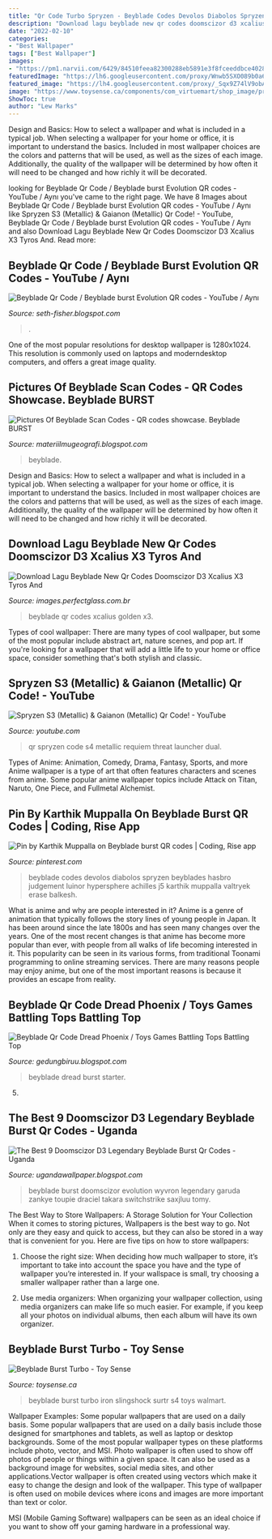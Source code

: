 ```yaml
---
title: "Qr Code Turbo Spryzen - Beyblade Codes Devolos Diabolos Spryzen Beyblades Hasbro Judgement Luinor Hypersphere Achilles J5 Karthik Muppalla Valtryek Erase Balkesh"
description: "Download lagu beyblade new qr codes doomscizor d3 xcalius x3 tyros and"
date: "2022-02-10"
categories:
- "Best Wallpaper"
tags: ["Best Wallpaper"]
images:
- "https://pm1.narvii.com/6429/84510feea82300288eb5891e3f8fceeddbce4028_hq.jpg"
featuredImage: "https://lh6.googleusercontent.com/proxy/Wnwb5SXO089b0a6pawWKaqMIg_H_2z2xVCaVDGRdRP8TyPqk1AG41UhpyE5OwL6mT7Y1_nBbQ6riHrf6YIlqBAMS8iSZPmCe=w1200-h630-pd"
featured_image: "https://lh4.googleusercontent.com/proxy/_Sqx9Z74lV9obAHMBJj5U-LoyA2IbBd3K73GwsknybW3qf_iHwCxS6c6T-DnX6mH0T0v-i8lvaBuolOqMFRAehHR-kBgJiO5MULtQdbf5MII1-lDcWrxG-j3UtYYm3_Ur_bX5khn5PNqcQ=w1200-h630-p-k-no-nu"
image: "https://www.toysense.ca/components/com_virtuemart/shop_image/product/full/bb45f187ad4065a0_r1.jpg"
ShowToc: true
author: "Lew Marks"
---
```



Design and Basics: How to select a wallpaper and what is included in a typical job.
When selecting a wallpaper for your home or office, it is important to understand the basics. Included in most wallpaper choices are the colors and patterns that will be used, as well as the sizes of each image. Additionally, the quality of the wallpaper will be determined by how often it will need to be changed and how richly it will be decorated.

	

		
looking for Beyblade Qr Code / Beyblade burst Evolution QR codes - YouTube / Aynı you've came to the right page. We have 8 Images about Beyblade Qr Code / Beyblade burst Evolution QR codes - YouTube / Aynı like Spryzen S3 (Metallic) &amp; Gaianon (Metallic) Qr Code! - YouTube, Beyblade Qr Code / Beyblade burst Evolution QR codes - YouTube / Aynı and also Download Lagu Beyblade New Qr Codes Doomscizor D3 Xcalius X3 Tyros And. Read more:
		
    
## Beyblade Qr Code / Beyblade Burst Evolution QR Codes - YouTube / Aynı

<img loading=lazy src="https://lh5.googleusercontent.com/proxy/YXtDjmfACpBmk5-epxg6H0mTyVhq_bwWgoG4PqOUYXUo_Z92l8vXvr7FK6rM-X1x-UWzCWvcJrO8Os5EDjDBV47ZpiW-Wo2AIGqP88cej6R99JF_2XhSHYdfe4vkgTk-aL1zvuzmwNfrBVI=w1200-h630-p-k-no-nu" onerror="this.onerror=null;this.src='https://tse1.mm.bing.net/th?id=OIP._w0gd_ykHfOu5lgb4GVnjgHaGE&amp;pid=15.1';" alt="Beyblade Qr Code / Beyblade burst Evolution QR codes - YouTube / Aynı">

_Source: seth-fisher.blogspot.com_

>. 

	

One of the most popular resolutions for desktop wallpaper is 1280x1024. This resolution is commonly used on laptops and moderndesktop computers, and offers a great image quality.

    
## Pictures Of Beyblade Scan Codes - QR Codes Showcase. Beyblade BURST

<img loading=lazy src="https://pm1.narvii.com/6429/84510feea82300288eb5891e3f8fceeddbce4028_hq.jpg" onerror="this.onerror=null;this.src='https://tse2.mm.bing.net/th?id=OIP.uuoOasprUDsotoW-R3mRYAHaJ4&amp;pid=15.1';" alt="Pictures Of Beyblade Scan Codes - QR codes showcase. Beyblade BURST">

_Source: materiilmugeografi.blogspot.com_

>beyblade. 

	

Design and Basics: How to select a wallpaper and what is included in a typical job.
When selecting a wallpaper for your home or office, it is important to understand the basics. Included in most wallpaper choices are the colors and patterns that will be used, as well as the sizes of each image. Additionally, the quality of the wallpaper will be determined by how often it will need to be changed and how richly it will be decorated.

    
## Download Lagu Beyblade New Qr Codes Doomscizor D3 Xcalius X3 Tyros And

<img loading=lazy src="https://i.ytimg.com/vi/YqqmL_b7Hgs/maxresdefault.jpg" onerror="this.onerror=null;this.src='https://tse3.mm.bing.net/th?id=OIP.bqf6SaBGjp8kOYaEAgPPSwHaEK&amp;pid=15.1';" alt="Download Lagu Beyblade New Qr Codes Doomscizor D3 Xcalius X3 Tyros And">

_Source: images.perfectglass.com.br_

>beyblade qr codes xcalius golden x3. 

	

Types of cool wallpaper:
There are many types of cool wallpaper, but some of the most popular include abstract art, nature scenes, and pop art. If you're looking for a wallpaper that will add a little life to your home or office space, consider something that's both stylish and classic.

    
## Spryzen S3 (Metallic) &amp; Gaianon (Metallic) Qr Code! - YouTube

<img loading=lazy src="https://i.ytimg.com/vi/2m87zvKs71k/maxresdefault.jpg" onerror="this.onerror=null;this.src='https://tse1.mm.bing.net/th?id=OIP.r2AjHTbe4zUBKmD0AonP0QHaEK&amp;pid=15.1';" alt="Spryzen S3 (Metallic) &amp; Gaianon (Metallic) Qr Code! - YouTube">

_Source: youtube.com_

>qr spryzen code s4 metallic requiem threat launcher dual. 

	

Types of Anime: Animation, Comedy, Drama, Fantasy, Sports, and more
Anime wallpaper is a type of art that often features characters and scenes from anime. Some popular anime wallpaper topics include Attack on Titan, Naruto, One Piece, and Fullmetal Alchemist.

    
## Pin By Karthik Muppalla On Beyblade Burst QR Codes | Coding, Rise App

<img loading=lazy src="https://i.pinimg.com/736x/cd/9a/2b/cd9a2b02fc546f15ea7714cfb3501c52.jpg" onerror="this.onerror=null;this.src='https://tse2.mm.bing.net/th?id=OIP.dERXY4JALEee9buPvc7uLQHaEK&amp;pid=15.1';" alt="Pin by Karthik Muppalla on Beyblade burst QR codes | Coding, Rise app">

_Source: pinterest.com_

>beyblade codes devolos diabolos spryzen beyblades hasbro judgement luinor hypersphere achilles j5 karthik muppalla valtryek erase balkesh. 

	

What is anime and why are people interested in it?
Anime is a genre of animation that typically follows the story lines of young people in Japan. It has been around since the late 1800s and has seen many changes over the years. One of the most recent changes is that anime has become more popular than ever, with people from all walks of life becoming interested in it. This popularity can be seen in its various forms, from traditional Toonami programming to online streaming services. There are many reasons people may enjoy anime, but one of the most important reasons is because it provides an escape from reality.

    
## Beyblade Qr Code Dread Phoenix / Toys Games Battling Tops Battling Top

<img loading=lazy src="https://lh6.googleusercontent.com/proxy/Wnwb5SXO089b0a6pawWKaqMIg_H_2z2xVCaVDGRdRP8TyPqk1AG41UhpyE5OwL6mT7Y1_nBbQ6riHrf6YIlqBAMS8iSZPmCe=w1200-h630-pd" onerror="this.onerror=null;this.src='https://tse4.mm.bing.net/th?id=OIP.zB6km6uVSjNderlGXRV0lgHaD4&amp;pid=15.1';" alt="Beyblade Qr Code Dread Phoenix / Toys Games Battling Tops Battling Top">

_Source: gedungbiruu.blogspot.com_

>beyblade dread burst starter. 

	

5.

    
## The Best 9 Doomscizor D3 Legendary Beyblade Burst Qr Codes - Uganda

<img loading=lazy src="https://lh4.googleusercontent.com/proxy/_Sqx9Z74lV9obAHMBJj5U-LoyA2IbBd3K73GwsknybW3qf_iHwCxS6c6T-DnX6mH0T0v-i8lvaBuolOqMFRAehHR-kBgJiO5MULtQdbf5MII1-lDcWrxG-j3UtYYm3_Ur_bX5khn5PNqcQ=w1200-h630-p-k-no-nu" onerror="this.onerror=null;this.src='https://tse4.mm.bing.net/th?id=OIP.rEmVpliGDgjzOulsGzjRkgHaD4&amp;pid=15.1';" alt="The Best 9 Doomscizor D3 Legendary Beyblade Burst Qr Codes - Uganda">

_Source: ugandawallpaper.blogspot.com_

>beyblade burst doomscizor evolution wyvron legendary garuda zankye toupie draciel takara switchstrike saxjluu tomy. 

	

The Best Way to Store Wallpapers: A Storage Solution for Your Collection
When it comes to storing pictures, Wallpapers is the best way to go. Not only are they easy and quick to access, but they can also be stored in a way that is convenient for you. Here are five tips on how to store wallpapers:
1) Choose the right size: When deciding how much wallpaper to store, it’s important to take into account the space you have and the type of wallpaper you’re interested in. If your wallspace is small, try choosing a smaller wallpaper rather than a large one.

2) Use media organizers: When organizing your wallpaper collection, using media organizers can make life so much easier. For example, if you keep all your photos on individual albums, then each album will have its own organizer.

    
## Beyblade Burst Turbo - Toy Sense

<img loading=lazy src="https://www.toysense.ca/components/com_virtuemart/shop_image/product/full/bb45f187ad4065a0_r1.jpg" onerror="this.onerror=null;this.src='https://tse2.mm.bing.net/th?id=OIP.oCczibI2dND9n4FUsfK98gHaHa&amp;pid=15.1';" alt="Beyblade Burst Turbo - Toy Sense">

_Source: toysense.ca_

>beyblade burst turbo iron slingshock surtr s4 toys walmart. 

	

Wallpaper Examples: Some popular wallpapers that are used on a daily basis.
Some popular wallpapers that are used on a daily basis include those designed for smartphones and tablets, as well as laptop or desktop backgrounds. Some of the most popular wallpaper types on these platforms include photo, vector, and MSI. 
Photo wallpaper is often used to show off photos of people or things within a given space. It can also be used as a background image for websites, social media sites, and other applications.Vector wallpaper is often created using vectors which make it easy to change the design and look of the wallpaper. This type of wallpaper is often used on mobile devices where icons and images are more important than text or color. 

MSI (Mobile Gaming Software) wallpapers can be seen as an ideal choice if you want to show off your gaming hardware in a professional way.

